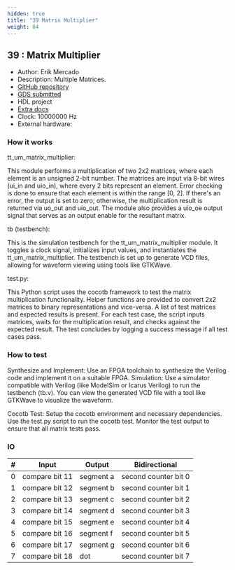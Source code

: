 ```yaml
---
hidden: true
title: "39 Matrix Multiplier"
weight: 84
---
```


## 39 : Matrix Multiplier

* Author: Erik Mercado
* Description: Multiple Matrices.
* [GitHub repository](https://github.com/mercadoerik1031/tt05-matrix-multiplier-demo)
* [GDS submitted](https://github.com/mercadoerik1031/tt05-matrix-multiplier-demo/actions/runs/6751243267)
* HDL project
* [Extra docs]()
* Clock: 10000000 Hz
* External hardware: 



### How it works

tt_um_matrix_multiplier:

This module performs a multiplication of two 2x2 matrices, where each element is an unsigned 2-bit number.
The matrices are input via 8-bit wires (ui_in and uio_in), where every 2 bits represent an element.
Error checking is done to ensure that each element is within the range [0, 2].
If there's an error, the output is set to zero; otherwise, the multiplication result is returned via uo_out and uio_out.
The module also provides a uio_oe output signal that serves as an output enable for the resultant matrix.

tb (testbench):

This is the simulation testbench for the tt_um_matrix_multiplier module.
It toggles a clock signal, initializes input values, and instantiates the tt_um_matrix_multiplier.
The testbench is set up to generate VCD files, allowing for waveform viewing using tools like GTKWave.

test.py:

This Python script uses the cocotb framework to test the matrix multiplication functionality.
Helper functions are provided to convert 2x2 matrices to binary representations and vice-versa.
A list of test matrices and expected results is present.
For each test case, the script inputs matrices, waits for the multiplication result, and checks against the expected result.
The test concludes by logging a success message if all test cases pass.


### How to test

Synthesize and Implement: Use an FPGA toolchain to synthesize the Verilog code and implement it on a suitable FPGA.
Simulation: Use a simulator compatible with Verilog (like ModelSim or Icarus Verilog) to run the testbench (tb.v). You can view the generated VCD file with a tool like GTKWave to visualize the waveform.

Cocotb Test:
Setup the cocotb environment and necessary dependencies.
Use the test.py script to run the cocotb test. Monitor the test output to ensure that all matrix tests pass.


### IO

| # | Input        | Output       | Bidirectional      |
|---|--------------|--------------| -------------------|
| 0 | compare bit 11  | segment a | second counter bit 0 |
| 1 | compare bit 12  | segment b | second counter bit 1 |
| 2 | compare bit 13  | segment c | second counter bit 2 |
| 3 | compare bit 14  | segment d | second counter bit 3 |
| 4 | compare bit 15  | segment e | second counter bit 4 |
| 5 | compare bit 16  | segment f | second counter bit 5 |
| 6 | compare bit 17  | segment g | second counter bit 6 |
| 7 | compare bit 18  | dot | second counter bit 7 |
